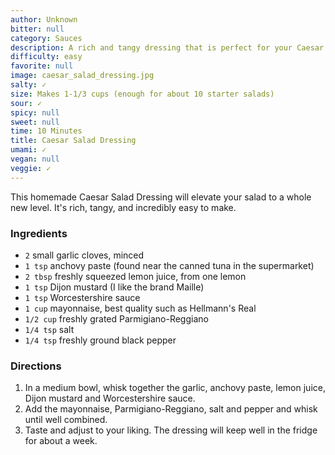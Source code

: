 ```yaml
---
author: Unknown
bitter: null
category: Sauces
description: A rich and tangy dressing that is perfect for your Caesar salads.
difficulty: easy
favorite: null
image: caesar_salad_dressing.jpg
salty: ✓
size: Makes 1-1/3 cups (enough for about 10 starter salads)
sour: ✓
spicy: null
sweet: null
time: 10 Minutes
title: Caesar Salad Dressing
umami: ✓
vegan: null
veggie: ✓
---
```

This homemade Caesar Salad Dressing will elevate your salad to a whole new level. It's rich, tangy, and incredibly easy to make. 

### Ingredients

* `2` small garlic cloves, minced
* `1 tsp` anchovy paste (found near the canned tuna in the supermarket)
* `2 tbsp` freshly squeezed lemon juice, from one lemon
* `1 tsp` Dijon mustard (I like the brand Maille)
* `1 tsp` Worcestershire sauce
* `1 cup` mayonnaise, best quality such as Hellmann's Real
* `1/2 cup` freshly grated Parmigiano-Reggiano
* `1/4 tsp` salt
* `1/4 tsp` freshly ground black pepper

### Directions

1. In a medium bowl, whisk together the garlic, anchovy paste, lemon juice, Dijon mustard and Worcestershire sauce.
2. Add the mayonnaise, Parmigiano-Reggiano, salt and pepper and whisk until well combined.
3. Taste and adjust to your liking. The dressing will keep well in the fridge for about a week.